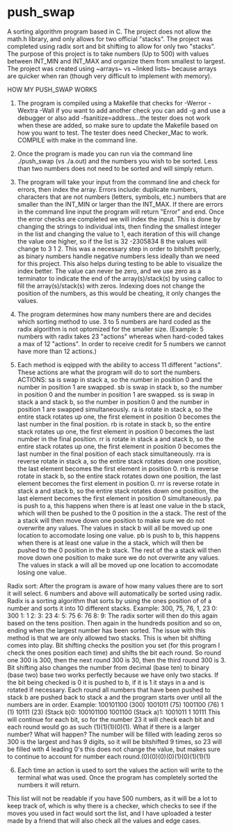 # push_swap
A sorting algorithm program based in C. 
The project does not allow the math.h library, and only allows for two official "stacks". The project was completed using radix sort and bit shifting to allow for only two "stacks". 
The purpose of this project is to take numbers (Up to 500) with values between INT_MIN and INT_MAX and organize them from smallest to largest. The project was created using ~arrays~ vs ~linked lists~ because arrays are quicker when ran (though very difficult to implement with memory). 

HOW MY PUSH_SWAP WORKS
1. The program is compiled using a Makefile that checks for -Werror -Wextra -Wall if you want to add another check you can add -g and use a debugger or also add -fsanitize=address...the tester does not work when these are added, so make sure to update the Makefile based on how you want to test. The tester does need Checker_Mac to work. COMPILE with make in the command line.

2. Once the program is made you can run via the command line ./push_swap (vs ./a.out) and the numbers you wish to be sorted. Less than two numbers does not need to be sorted and will simply return.

3. The program will take your input from the command line and check for errors, then index the array. Errors include: duplicate numbers, characters that are not numbers (letters, symbols, etc.) numbers that are smaller than the INT_MIN or larger than the INT_MAX. If there are errors in the command line input the program will return "Error" and end. Once the error checks are completed we will index the input. This is done by changing the strings to individual ints, then finding the smallest integer in the list and changing the value to 1, each iteration of this will change the value one higher, so if the list is 32 -2305834 8 the values will change to 3 1 2. This was a necessary step in order to bitshift properly, as binary numbers handle negative numbers less ideally than we need for this project. This also helps during testing to be able to visualize the index better. The value can never be zero, and we use zero as a terminator to indicate the end of the array(s)/stack(s) by using calloc to fill the array(s)/stack(s) with zeros. Indexing does not change the position of the numbers, as this would be cheating, it only changes the values.

4. The program determines how many numbers there are and decides which sorting method to use. 3 to 5 numbers are hard coded as the radix algorithm is not optomized for the smaller size. (Example: 5 numbers with radix takes 23 "actions" whereas when hard-coded takes a max of 12 "actions". In order to receive credit for 5 numbers we cannot have more than 12 actions.) 

5. Each method is eqipped with the ability to access 11 different "actions". These actions are what the program will do to sort the numbers.
ACTIONS:
sa is swap in stack a, so the number in position 0 and the number in position 1 are swapped. 
sb is swap in stack b, so the number in position 0 and the number in position 1 are swapped. 
ss is swap in stack a and stack b, so the number in position 0 and the number in position 1 are swapped simultaneously. 
ra is rotate in stack a, so the entire stack rotates up one, the first element in position 0 becomes the last number in the final position. 
rb is rotate in stack b, so the entire stack rotates up one, the first element in position 0 becomes the last number in the final position. 
rr is rotate in stack a and stack b, so the entire stack rotates up one, the first element in position 0 becomes the last number in the final position of each stack simultaneously.
rra is reverse rotate in stack a, so the entire stack rotates down one position, the last element becomes the first element in position 0. 
rrb is reverse rotate in stack b, so the entire stack rotates down one position, the last element becomes the first element in position 0.
rrr is reverse rotate in stack a and stack b, so the entire stack rotates down one position, the last element becomes the first element in position 0 simultaneously.
pa is push to a, this happens when there is at least one value in the b stack, which will then be pushed to the 0 position in the a stack. The rest of the a stack will then move down one position to make sure we do not overwrite any values. The values in stack b will all be moved up one location to accomodate losing one value. 
pb is push to b, this happens when there is at least one value in the a stack, which will then be pushed to the 0 position in the b stack. The rest of the a stack will then move down one position to make sure we do not overwrite any values. The values in stack a will all be moved up one location to accomodate losing one value.

Radix sort:
After the program is aware of how many values there are to sort it will select. 6 numbers and above will automatically be sorted using radix. 
Radix is a sorting algorithm that sorts by using the ones position of of a number and sorts it into 10 different stacks.
Example: 300, 75, 76, 1, 23
0: 300
1: 1
2:
3: 23
4:
5: 75
6: 76
8:
9:
The radix sorter will then do this again based on the tens position. Then again in the hundreds position and so on, ending when the largest number has been sorted. The issue with this method is that we are only allowed two stacks. This is when bit shifting comes into play. Bit shifting checks the position you set (for this program I check the ones position each time) and shifts the bit each round. So round one 300 is 300, then the next round 300 is 30, then the third round 300 is 3. Bit shifting also changes the number from decimal (base ten) to binary (base two) base two works perfectly because we have only two stacks. If the bit being checked is 0 it is pushed to b, if it is 1 it stays in a and is rotated if necessary. Each round all numbers that have been pushed to stack b are pushed back to stack a and the program starts over until all the numbers are in order. 
Example: 100101100 (300) 1001011 (75) 1001100 (76) 1 (1) 10111 (23)
(Stack b)0: 100101100 1001100 
(Stack a)1: 1001011 1 10111
This will continue for each bit, so for the number 23 it will check each bit and each round would go as such (1)(1)(1)(0)(1). What if there is a larger number? What will happen? The number will be filled with leading zeros so 300 is the largest and has 9 digits, so it will be bitshifted 9 times, so 23 will be filled with 4 leading 0's this does not change the value, but makes sure to continue to account for number each round.(0)(0)(0)(0)(1)(0)(1)(1)(1)

6. Each time an action is used to sort the values the action will write to the terminal what was used. Once the program has completely sorted the numbers it will return. 

This list will not be readable if you have 500 numbers, as it will be a lot to keep track of, which is why there is a checker, which checks to see if the moves you used in fact would sort the list, and I have uploaded a tester made by a friend that will also check all the values and edge cases. 
